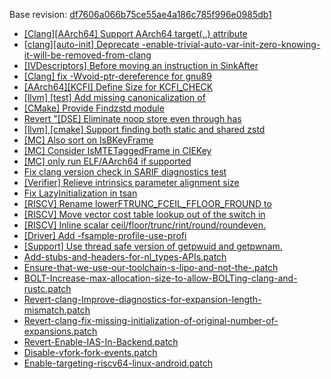 Base revision: [df7606a066b75ce55ae4a186c785f996e0985db1](https://github.com/llvm/llvm-project/commits/df7606a066b75ce55ae4a186c785f996e0985db1)

- [[Clang][AArch64] Support AArch64 target(..) attribute](https://android.googlesource.com/toolchain/llvm_android/+/23af24e1cab46f855c5739a31718ba095b372e56/patches/cherry/781b491bba9d798e53f7784dced3c2be77c81dd4.patch)
- [[clang][auto-init] Deprecate -enable-trivial-auto-var-init-zero-knowing-it-will-be-removed-from-clang](https://android.googlesource.com/toolchain/llvm_android/+/23af24e1cab46f855c5739a31718ba095b372e56/patches/cherry/aef03c9b3bed5cef5a1940774b80128aefcb4095.patch)
- [[IVDescriptors] Before moving an instruction in SinkAfter](https://android.googlesource.com/toolchain/llvm_android/+/23af24e1cab46f855c5739a31718ba095b372e56/patches/cherry/ded26bf6b9175201a0627f019e642bf74d2b48b1.patch)
- [[Clang] fix -Wvoid-ptr-dereference for gnu89](https://android.googlesource.com/toolchain/llvm_android/+/23af24e1cab46f855c5739a31718ba095b372e56/patches/cherry/2dbfd06f2a8ba6cd7cc3f587808f1ea2c61ad2c7.patch)
- [[AArch64][KCFI] Define Size for KCFI_CHECK](https://android.googlesource.com/toolchain/llvm_android/+/23af24e1cab46f855c5739a31718ba095b372e56/patches/cherry/43f4c215a1a2c12851853b1ed4cc0864387b5a74.patch)
- [[llvm] [test] Add missing canonicalization of](https://android.googlesource.com/toolchain/llvm_android/+/23af24e1cab46f855c5739a31718ba095b372e56/patches/cherry/bc4bcbcfc820b324f680e8f260691c38052eedc9.patch)
- [[CMake] Provide Findzstd module](https://android.googlesource.com/toolchain/llvm_android/+/23af24e1cab46f855c5739a31718ba095b372e56/patches/cherry/2d4fd0b6d5d5582ebb8b521d807104235d67aee4.patch)
- [Revert "[DSE] Eliminate noop store even through has](https://android.googlesource.com/toolchain/llvm_android/+/23af24e1cab46f855c5739a31718ba095b372e56/patches/cherry/ae5733346f0cc86a82c19fcdc50ce8232fa4777a.patch)
- [[llvm] [cmake] Support finding both static and shared zstd](https://android.googlesource.com/toolchain/llvm_android/+/23af24e1cab46f855c5739a31718ba095b372e56/patches/cherry/56f94ede2af9a327e59fe84dbf8cbbb7bb1dfa79.patch)
- [[MC] Also sort on IsBKeyFrame](https://android.googlesource.com/toolchain/llvm_android/+/23af24e1cab46f855c5739a31718ba095b372e56/patches/cherry/ab25678ca5aec3e106f87351eae20b57df5ee602.patch)
- [[MC] Consider IsMTETaggedFrame in CIEKey](https://android.googlesource.com/toolchain/llvm_android/+/23af24e1cab46f855c5739a31718ba095b372e56/patches/cherry/42cdec1134cb85fef867e50bd66dac49338ab20d.patch)
- [[MC] only run ELF/AArch64 if supported](https://android.googlesource.com/toolchain/llvm_android/+/23af24e1cab46f855c5739a31718ba095b372e56/patches/cherry/2966acd1217afb26d7eafa92896d01cbd83ed63a.patch)
- [Fix clang version check in SARIF diagnostics test](https://android.googlesource.com/toolchain/llvm_android/+/23af24e1cab46f855c5739a31718ba095b372e56/patches/cherry/4e6b071509d6300db024d47c8c2791da71470b11.patch)
- [[Verifier] Relieve intrinsics parameter alignment size](https://android.googlesource.com/toolchain/llvm_android/+/23af24e1cab46f855c5739a31718ba095b372e56/patches/cherry/6ade6d25110f9dbe8c7fb2f8ce6af951a3c23bc2.patch)
- [Fix LazyInitialization in tsan](https://android.googlesource.com/toolchain/llvm_android/+/23af24e1cab46f855c5739a31718ba095b372e56/patches/cherry/1d31ea68c0cbc24d690a58c296b50b61595b6127.patch)
- [[RISCV] Rename lowerFTRUNC_FCEIL_FFLOOR_FROUND to ](https://android.googlesource.com/toolchain/llvm_android/+/23af24e1cab46f855c5739a31718ba095b372e56/patches/cherry/63ed3d0eeb561aa3ede1b6006c0a1a8830b469da.patch)
- [[RISCV] Move vector cost table lookup out of the switch in](https://android.googlesource.com/toolchain/llvm_android/+/23af24e1cab46f855c5739a31718ba095b372e56/patches/cherry/d4dc036e70330ac205a65e4cfbc82cc1dfeda3e8.patch)
- [[RISCV] Inline scalar ceil/floor/trunc/rint/round/roundeven.](https://android.googlesource.com/toolchain/llvm_android/+/23af24e1cab46f855c5739a31718ba095b372e56/patches/cherry/e94dc58dff1d693912904ba7ff743f67b3348d32.patch)
- [[Driver] Add -fsample-profile-use-profi](https://android.googlesource.com/toolchain/llvm_android/+/23af24e1cab46f855c5739a31718ba095b372e56/patches/cherry/13f83365cdb5bb752066ee8f4149ae24dfe46cf1.patch)
- [[Support] Use thread safe version of getpwuid and getpwnam.](https://android.googlesource.com/toolchain/llvm_android/+/23af24e1cab46f855c5739a31718ba095b372e56/patches/cherry/22339e52da4e88af499e232e452f4d8bb358fa05.patch)
- [Add-stubs-and-headers-for-nl_types-APIs.patch](https://android.googlesource.com/toolchain/llvm_android/+/23af24e1cab46f855c5739a31718ba095b372e56/patches/Add-stubs-and-headers-for-nl_types-APIs.patch)
- [Ensure-that-we-use-our-toolchain-s-lipo-and-not-the-.patch](https://android.googlesource.com/toolchain/llvm_android/+/23af24e1cab46f855c5739a31718ba095b372e56/patches/Ensure-that-we-use-our-toolchain-s-lipo-and-not-the-.patch)
- [BOLT-Increase-max-allocation-size-to-allow-BOLTing-clang-and-rustc.patch](https://android.googlesource.com/toolchain/llvm_android/+/23af24e1cab46f855c5739a31718ba095b372e56/patches/BOLT-Increase-max-allocation-size-to-allow-BOLTing-clang-and-rustc.patch)
- [Revert-clang-Improve-diagnostics-for-expansion-length-mismatch.patch](https://android.googlesource.com/toolchain/llvm_android/+/23af24e1cab46f855c5739a31718ba095b372e56/patches/Revert-clang-Improve-diagnostics-for-expansion-length-mismatch.patch)
- [Revert-clang-fix-missing-initialization-of-original-number-of-expansions.patch](https://android.googlesource.com/toolchain/llvm_android/+/23af24e1cab46f855c5739a31718ba095b372e56/patches/Revert-clang-fix-missing-initialization-of-original-number-of-expansions.patch)
- [Revert-Enable-IAS-In-Backend.patch](https://android.googlesource.com/toolchain/llvm_android/+/23af24e1cab46f855c5739a31718ba095b372e56/patches/Revert-Enable-IAS-In-Backend.patch)
- [Disable-vfork-fork-events.patch](https://android.googlesource.com/toolchain/llvm_android/+/23af24e1cab46f855c5739a31718ba095b372e56/patches/Disable-vfork-fork-events.patch)
- [Enable-targeting-riscv64-linux-android.patch](https://android.googlesource.com/toolchain/llvm_android/+/23af24e1cab46f855c5739a31718ba095b372e56/patches/Enable-targeting-riscv64-linux-android.patch)